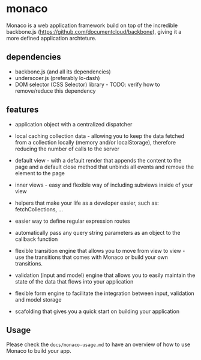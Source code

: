 monaco
======

Monaco is a web application framework build on top of the incredible backbone.js (https://github.com/documentcloud/backbone), giving it a more defined application archteture.

dependencies
------------

- backbone.js (and all its dependencies)
- underscoer.js (preferably lo-dash)
- DOM selector (CSS Selector) library - TODO: verify how to remove/reduce this dependency

features
--------

- application object with a centralized dispatcher

- local caching collection data - allowing you to keep the data fetched from a collection locally (memory and/or localStorage), therefore reducing the number of calls to the server

- default view - with a default render that appends the content to the page and a default close method that unbinds all events and remove the element to the page

- inner views - easy and flexible way of including subviews inside of your view

- helpers that make your life as a developer easier, such as: fetchCollections, ...

- easier way to define regular expression routes

- automatically pass any query string parameters as an object to the callback function

- flexible transition engine that allows you to move from view to view - use the transitions that comes with Monaco or build your own transitions.

- validation (input and model) engine that allows you to easily maintain the state of the data that flows into your application

- flexible form engine to facilitate the integration between input, validation and model storage

- scafolding that gives you a quick start on building your application


Usage
-----

Please check the `docs/monaco-usage.md` to have an overview of how to use Monaco to build your app.

